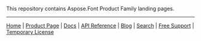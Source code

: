 This repository contains Aspose.Font Product Family landing pages.

------------
[Home](https://www.aspose.com/) | [Product Page](https://products.aspose.com/font/) | [Docs](https://docs.aspose.com/font/) | [API Reference](https://reference.aspose.com/font) | [Blog](https://blog.aspose.com/category/font/) | [Search](https://search.aspose.com/) | [Free Support](https://forum.aspose.com/c/font) | [Temporary License](https://purchase.aspose.com/temporary-license)

